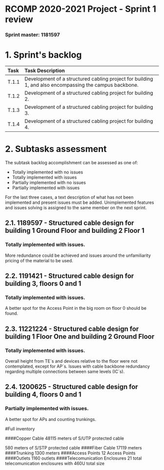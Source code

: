 RCOMP 2020-2021 Project - Sprint 1 review
=========================================
### Sprint master: 1181597 ###

# 1. Sprint's backlog #
| Task | Task Description
|:-----  |:---------------------------  |
|T.1.1 | Development of a structured cabling project for building 1, and also encompassing the campus backbone. |
|T.1.2 | Development of a structured cabling project for building 2. |
|T.1.3 | Development of a structured cabling project for building 3. |
|T.1.4 | Development of a structured cabling project for building 4. |

# 2. Subtasks assessment #

The subtask backlog accomplishment can be assessed as one of:

  * Totally implemented with no issues
  * Totally implemented with issues
  * Partially implemented with no issues
  * Partially implemented with issues

For the last three cases, a text description of what has not been implemented and present issues must be added.
Unimplemented features and issues solving is assigned to the same member on the next sprint.


## 2.1. 1189597 - Structured cable design for building 1 Ground Floor and building 2 Floor 1 #
### Totally implemented with issues. ###
More redundance could be achieved and issues around the unfamiliarity pricing of the material to be used.
## 2.2. 1191421 - Structured cable design for building 3, floors 0 and 1 #
### Totally implemented with issues. ###
A better spot for the Access Point in the big room on floor 0 should be found. 
## 2.3. 11221224 - Structured cable design for building 1 Floor One and building 2 Ground Floor ###
### Totally implemented with issues. ###
Overall height from TE´s and devices relative to the floor were not contemplated, except for AP´s.
Issues with cable backbone redundancy regarding multiple connections between same levels (IC´s).

## 2.4. 1200625 - Structured cable design for building 4, floors 0 and 1 #
### Partially implemented with issues. ###
A better spot for APs and counting trunkings.

#Full inventory
>
####Copper Cable 
48115 meters of S/UTP protected cable
>
580 meters of S/STP protected cable 
####Fiber Cable
17119 meters
####Trunking
1300  meters
####Access Points
12 Access Points
####Outlets
1160 outlets
####Telecomunication Enclosures
21 total telecomunication enclosures with 460U total size

